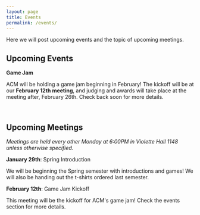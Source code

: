 ```yaml
---
layout: page
title: Events
permalink: /events/
---
```


Here we will post upcoming events and the topic of upcoming meetings. 



## Upcoming Events

**Game Jam**

ACM will be holding a game jam beginning in February! The kickoff will be at our **February 12th meeting**, and judging and awards will take place at the meeting after, February 26th. Check back soon for more details. 

<br/>

## Upcoming Meetings

*Meetings are held every other Monday at 6:00PM in Violette Hall 1148 unless otherwise specified.*

**January 29th**: Spring Introduction

We will be beginning the Spring semester with introductions and games! We will also be handing out the t-shirts ordered last semester.

**February 12th**: Game Jam Kickoff

This meeting will be the kickoff for ACM's game jam! Check the events section for more details. 



[HT]: {{site.baseurl}}/hacktruman/
[HI]: https://hackisu.org
[SH]: https://hackathon.mst.edu
[RT]: https://www.eventbrite.com/e/shamhacks-2018-tickets-39820147132
[BI]: https://bsidesiowa.com
[HUI]: https://bigdata.uiowa.edu/
[TH]: http://tigerhacks.missouri.edu/
[THSignUp]: https://docs.google.com/forms/d/e/1FAIpQLSfr4ToMbz6rgbkddFVo2f28jlBnWvGhA_iqpOnnYJaxyXPjgQ/viewform
[prereg]: https://docs.google.com/forms/d/e/1FAIpQLSchsn5GW4XCcQAdmWlcy_RlRr8HXViZeXF0hDagANh5dkHEhQ/viewform
[S&T]: https://pickhacks.io/
[S&T_location]: https://www.google.com/maps/place/Havener+Center/@38.1959288,-91.9552169,9z/data=!4m5!3m4!1s0x87da54c8a1cb72e5:0x5433f63da26259b6!8m2!3d37.9548037!4d-91.7763536?shorturl=1
[SO]: https://www.soinc.org/game-b